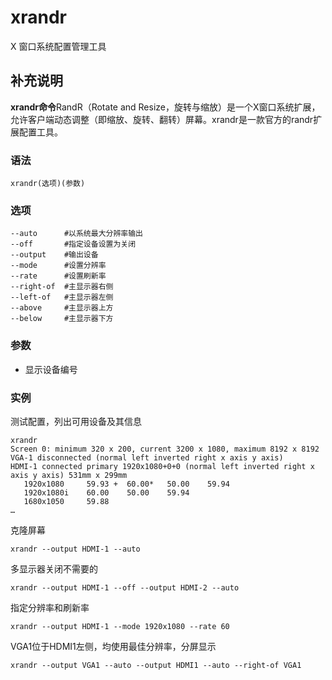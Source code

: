 xrandr
===

X 窗口系统配置管理工具

## 补充说明

**xrandr命令**RandR（Rotate and Resize，旋转与缩放）是一个X窗口系统扩展，允许客户端动态调整（即缩放、旋转、翻转）屏幕。xrandr是一款官方的randr扩展配置工具。

### 语法

```shell
xrandr(选项)(参数)
```

### 选项

```shell
--auto      #以系统最大分辨率输出
--off       #指定设备设置为关闭
--output    #输出设备
--mode      #设置分辨率
--rate      #设置刷新率
--right-of  #主显示器右侧
--left-of   #主显示器左侧
--above     #主显示器上方
--below     #主显示器下方
```

### 参数

* 显示设备编号

### 实例

测试配置，列出可用设备及其信息

```shell
xrandr
Screen 0: minimum 320 x 200, current 3200 x 1080, maximum 8192 x 8192
VGA-1 disconnected (normal left inverted right x axis y axis)
HDMI-1 connected primary 1920x1080+0+0 (normal left inverted right x axis y axis) 531mm x 299mm
   1920x1080     59.93 +  60.00*   50.00    59.94  
   1920x1080i    60.00    50.00    59.94  
   1680x1050     59.88  
…
```

克隆屏幕

```shell
xrandr --output HDMI-1 --auto
```

多显示器关闭不需要的

```shell
xrandr --output HDMI-1 --off --output HDMI-2 --auto
```

指定分辨率和刷新率

```shell
xrandr --output HDMI-1 --mode 1920x1080 --rate 60
```

VGA1位于HDMI1左侧，均使用最佳分辨率，分屏显示

```shell
xrandr --output VGA1 --auto --output HDMI1 --auto --right-of VGA1
```